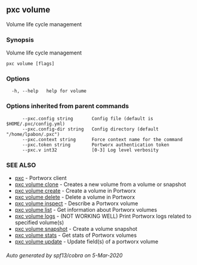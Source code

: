 ## pxc volume

Volume life cycle management

### Synopsis

Volume life cycle management

```
pxc volume [flags]
```

### Options

```
  -h, --help   help for volume
```

### Options inherited from parent commands

```
      --pxc.config string       Config file (default is $HOME/.pxc/config.yml)
      --pxc.config-dir string   Config directory (default "/home/lpabon/.pxc")
      --pxc.context string      Force context name for the command
      --pxc.token string        Portworx authentication token
      --pxc.v int32             [0-3] Log level verbosity
```

### SEE ALSO

* [pxc](pxc.md)	 - Portworx client
* [pxc volume clone](pxc_volume_clone.md)	 - Creates a new volume from a volume or snapshot
* [pxc volume create](pxc_volume_create.md)	 - Create a volume in Portworx
* [pxc volume delete](pxc_volume_delete.md)	 - Delete a volume in Portworx
* [pxc volume inspect](pxc_volume_inspect.md)	 - Describe a Portworx volume
* [pxc volume list](pxc_volume_list.md)	 - Get information about Portworx volumes
* [pxc volume logs](pxc_volume_logs.md)	 - (NOT WORKING WELL) Print Portworx logs related to specified volume(s)
* [pxc volume snapshot](pxc_volume_snapshot.md)	 - Create a volume snapshot
* [pxc volume stats](pxc_volume_stats.md)	 - Get stats of Portworx volumes
* [pxc volume update](pxc_volume_update.md)	 - Update field(s) of a portworx volume

###### Auto generated by spf13/cobra on 5-Mar-2020
